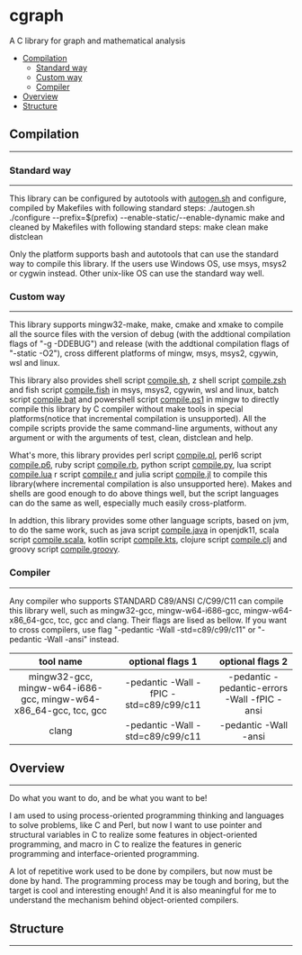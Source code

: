 # cgraph

A C library for graph and mathematical analysis

- [Compilation](#compilation)
  - [Standard way](#standard-way)
  - [Custom way](#custom-way)
  - [Compiler](#compiler)
- [Overview](#overview)
- [Structure](#structure)

## Compilation
___
### Standard way
___
This library can be configured by autotools with [autogen.sh](./autogen.sh) and configure, compiled by Makefiles with following standard steps:
  ./autogen.sh
  ./configure --prefix=$(prefix) --enable-static/--enable-dynamic
  make
and cleaned by Makefiles with following standard steps:
  make clean
  make distclean

Only the platform supports bash and autotools that can use the standard way to compile this library. If the users use Windows OS, use msys, msys2 or cygwin instead. Other unix-like OS can use the standard way well.

### Custom way
___
This library supports mingw32-make, make, cmake and xmake to compile all the source files with the version of debug (with the addtional compilation flags of "-g -DDEBUG") and release (with the addtional compilation flags of "-static -O2"), cross different platforms of mingw, msys, msys2, cgywin, wsl and linux.

This library also provides shell script [compile.sh](./script/compile.sh), z shell script [compile.zsh](./script/compile.zsh) and fish script [compile.fish](./script/compile.fish) in msys, msys2, cgywin, wsl and linux, batch script [compile.bat](./script/compile.bat) and powershell script [compile.ps1](./script/compile.ps1) in mingw to directly compile this library by C compiler without make tools in special platforms(notice that incremental compilation is unsupported). All the compile scripts provide the same command-line arguments, without any argument or with the arguments of test, clean, distclean and help.

What's more, this library provides perl script [compile.pl](./script/compile.pl), perl6 script [compile.p6](./script/compile.p6), ruby script [compile.rb](./script/compile.rb), python script [compile.py](./script/compile.py), lua script [compile.lua](./script/compile.lua) r script [compile.r](./script/compile.r) and julia script [compile.jl](./script/compile.jl) to compile this library(where incremental compilation is also unsupported here). Makes and shells are good enough to do above things well, but the script languages can do the same as well, especially much easily cross-platform.

In addtion, this library provides some other language scripts, based on jvm, to do the same work, such as java script [compile.java](./script/compile.java) in openjdk11, scala script [compile.scala](./script/compile.scala), kotlin script [compile.kts](./script/compile.kts), clojure script [compile.clj](./script/compile.clj) and groovy script [compile.groovy](./script/compile.groovy).

### Compiler
___
Any compiler who supports STANDARD C89/ANSI C/C99/C11 can compile this library well, such as mingw32-gcc, mingw-w64-i686-gcc, mingw-w64-x86_64-gcc, tcc, gcc and clang. Their flags are lised as bellow. If you want to cross compilers, use flag "-pedantic -Wall -std=c89/c99/c11" or "-pedantic -Wall -ansi" instead.

| tool name | optional flags 1 | optional flags 2 |
| :-: | :-: | :-: |
| mingw32-gcc, mingw-w64-i686-gcc, mingw-w64-x86_64-gcc, tcc, gcc | -pedantic -Wall -fPIC -std=c89/c99/c11 | -pedantic -pedantic-errors -Wall -fPIC -ansi |
| clang |  -pedantic -Wall -std=c89/c99/c11 | -pedantic -Wall -ansi |

## Overview
___
Do what you want to do, and be what you want to be!

I am used to using process-oriented programming thinking and languages to solve problems, like C and Perl, but now I want to use pointer and structural variables in C to realize some features in object-oriented programming, and macro in C to realize the features in generic programming and interface-oriented programming.

A lot of repetitive work used to be done by compilers, but now must be done by hand. The programming process may be tough and boring, but the target is cool and interesting enough! And it is also meaningful for me to understand the mechanism behind object-oriented compilers.

## Structure
___
